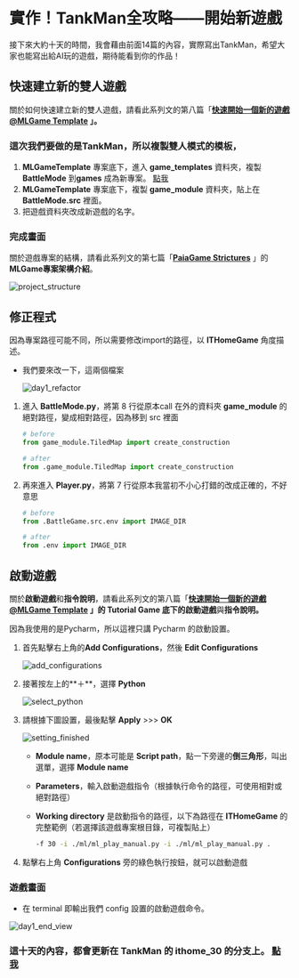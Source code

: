 # 實作！TankMan全攻略——開始新遊戲

接下來大約十天的時間，我會藉由前面14篇的內容，實際寫出TankMan，希望大家也能寫出給AI玩的遊戲，期待能看到你的作品！

## 快速建立新的雙人遊戲

關於如何快速建立新的雙人遊戲，請看此系列文的第八篇「**[快速開始一個新的遊戲 @MLGame Template](https://ithelp.ithome.com.tw/articles/10297015) 」。**

### 這次我們要做的是TankMan，所以複製雙人模式的模板，

1. **MLGameTemplate** 專案底下，進入 **game_templates** 資料夾，複製 **BattleMode** 到**games** 成為新專案。 [點我](https://github.com/Jesse-Jumbo/MLGameTemplate/tree/main/game_templates)
2. **MLGameTemplate** 專案底下，複製 **game_module** 資料夾，貼上在 **BattleMode.src** 裡面。
3. 把遊戲資料夾改成新遊戲的名字。

### 完成畫面

關於遊戲專案的結構，請看此系列文的第七篇「[**PaiaGame Strictures**](https://ithelp.ithome.com.tw/articles/10296404) 」的 **MLGame專案架構介紹**。

![project_structure](https://raw.githubusercontent.com/Jesse-Jumbo/MLGameTemplate/main/Iron_article_2022/image/project_structure.png)

## 修正程式

因為專案路徑可能不同，所以需要修改import的路徑，以 **ITHomeGame** 角度描述。

- 我們要來改一下，這兩個檔案
    
    ![day1_refactor](https://raw.githubusercontent.com/Jesse-Jumbo/MLGameTemplate/main/Iron_article_2022/image/day1_refactor.png)
    
1. 進入 **BattleMode.py**，將第 8 行從原本call 在外的資料夾 **game_module** 的絕對路徑，變成相對路徑，因為移到 src 裡面
    
    ```python
    # before
    from game_module.TiledMap import create_construction
    
    # after
    from .game_module.TiledMap import create_construction
    ```
    
2. 再來進入 **Player.py**，將第 7 行從原本我當初不小心打錯的改成正確的，不好意思
    
    ```python
    # before
    from .BattleGame.src.env import IMAGE_DIR
    
    # after
    from .env import IMAGE_DIR
    ```
    

## 啟動遊戲

關於**啟動遊戲**和**指令說明**，請看此系列文的第八篇「**[快速開始一個新的遊戲 @MLGame Template](https://ithelp.ithome.com.tw/articles/10297015) 」**的 **Tutorial Game** 底下的**啟動遊戲**與**指令說明。**

因為我使用的是Pycharm，所以這裡只講 Pycharm 的啟動設置。

1. 首先點擊右上角的**Add Configurations**，然後 **Edit Configurations**
    
    ![add_configurations](https://raw.githubusercontent.com/Jesse-Jumbo/MLGameTemplate/main/Iron_article_2022/image/add_configurations.png)
    
2. 接著按左上的**＋**，選擇 **Python**
    
    ![select_python](https://raw.githubusercontent.com/Jesse-Jumbo/MLGameTemplate/main/Iron_article_2022/image/select_python.png)
    
3. 請根據下圖設置，最後點擊 **Apply** >>> **OK**
    
    ![setting_finished](https://raw.githubusercontent.com/Jesse-Jumbo/MLGameTemplate/main/Iron_article_2022/image/setting_finished.png)
    
    - **Module name**，原本可能是 **Script path**，點一下旁邊的**倒三角形**，叫出選單，選擇 **Module name**
    - **Parameters**，輸入啟動遊戲指令（根據執行命令的路徑，可使用相對或絕對路徑）
    - **Working directory** 是啟動指令的路徑，以下為路徑在 **ITHomeGame** 的完整範例（若選擇該遊戲專案根目錄，可複製貼上）
        
        ```bash
        -f 30 -i ./ml/ml_play_manual.py -i ./ml/ml_play_manual.py .
        ```
        
4. 點擊右上角 **Configurations** 旁的綠色執行按鈕，就可以啟動遊戲

### 遊戲畫面

- 在 terminal 即輸出我們 config 設置的啟動遊戲命令。

![day1_end_view](https://raw.githubusercontent.com/Jesse-Jumbo/MLGameTemplate/main/Iron_article_2022/image/day1_end_view.png)

### 這十天的內容，都會更新在 TankMan 的 ithome_30 的分支上。 [點我](https://github.com/Jesse-Jumbo/TankMan/tree/day_1)
